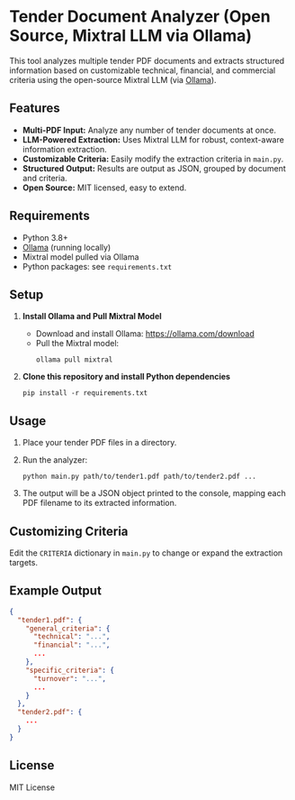 # Tender Document Analyzer (Open Source, Mixtral LLM via Ollama)

This tool analyzes multiple tender PDF documents and extracts structured information based on customizable technical, financial, and commercial criteria using the open-source Mixtral LLM (via [Ollama](https://ollama.com/)).

## Features

- **Multi-PDF Input:** Analyze any number of tender documents at once.
- **LLM-Powered Extraction:** Uses Mixtral LLM for robust, context-aware information extraction.
- **Customizable Criteria:** Easily modify the extraction criteria in `main.py`.
- **Structured Output:** Results are output as JSON, grouped by document and criteria.
- **Open Source:** MIT licensed, easy to extend.

## Requirements

- Python 3.8+
- [Ollama](https://ollama.com/) (running locally)
- Mixtral model pulled via Ollama
- Python packages: see `requirements.txt`

## Setup

1. **Install Ollama and Pull Mixtral Model**
   - Download and install Ollama: https://ollama.com/download
   - Pull the Mixtral model:
     ```
     ollama pull mixtral
     ```

2. **Clone this repository and install Python dependencies**
   ```
   pip install -r requirements.txt
   ```

## Usage

1. Place your tender PDF files in a directory.

2. Run the analyzer:
   ```
   python main.py path/to/tender1.pdf path/to/tender2.pdf ...
   ```

3. The output will be a JSON object printed to the console, mapping each PDF filename to its extracted information.

## Customizing Criteria

Edit the `CRITERIA` dictionary in `main.py` to change or expand the extraction targets.

## Example Output

```json
{
  "tender1.pdf": {
    "general_criteria": {
      "technical": "...",
      "financial": "...",
      ...
    },
    "specific_criteria": {
      "turnover": "...",
      ...
    }
  },
  "tender2.pdf": {
    ...
  }
}
```

## License

MIT License
